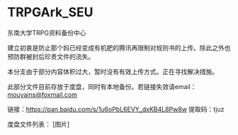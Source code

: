 # TRPGArk_SEU
东南大学TRPG资料备份中心

建立初衷是防止那个妈已经变成有机肥的腾讯再限制对规则书的上传。除此之外也预防群被封后珍贵文件的流失。

本分支由于部分内容体积过大，暂时没有有效上传方式。正在寻找解决措施。

此部分文件目前存放于度盘，同时有本地备份。若链接失效请email：mouyains@foxmail.com

链接：https://pan.baidu.com/s/1u6oPbL6EVY_dxKB4L8Pw8w 
提取码：tjuz 


度盘文件列表：
[图片]
